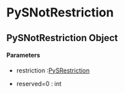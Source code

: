 # PySNotRestriction

## PySNotRestriction Object



#### Parameters


  - restriction :[PySRestriction](#pysrestriction)

    

  - reserved=0 : int

    